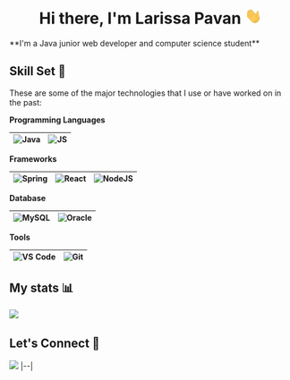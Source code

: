 <h1 align="center">Hi there, I'm Larissa Pavan <img src="https://raw.githubusercontent.com/ABSphreak/ABSphreak/master/gifs/Hi.gif" width="30px"></h1>
**I'm a Java junior web developer and computer science student**

## Skill Set :muscle:

These are some of the major technologies that I use or have worked on in the past:

**Programming Languages**

<img title="Java" alt="Java" width="40px" src="https://cdn.jsdelivr.net/gh/devicons/devicon/icons/java/java-original-wordmark.svg" />|<img alt="JS" title="JavaScript" width="40px" src="https://cdn.jsdelivr.net/gh/devicons/devicon/icons/javascript/javascript-original.svg" />
|--|--|

**Frameworks**

<img title="Spring" alt="Spring" width="40px" src="https://cdn.jsdelivr.net/gh/devicons/devicon/icons/spring/spring-original-wordmark.svg" /> | <img title="React" alt="React" width="40px" src="https://cdn.jsdelivr.net/gh/devicons/devicon/icons/react/react-original-wordmark.svg" /> | <img alt="NodeJS" title="NodeJS" width="40px" src="https://cdn.jsdelivr.net/gh/devicons/devicon/icons/nodejs/nodejs-original-wordmark.svg" />
|--|--|--|
          
 **Database**
 
 <img title="MySQL" alt="MySQL" width="40px" src="https://cdn.jsdelivr.net/gh/devicons/devicon/icons/mysql/mysql-original.svg" /> | <img title="Oracle" alt="Oracle" width="40px" src="https://cdn.jsdelivr.net/gh/devicons/devicon/icons/oracle/oracle-original.svg" />
 |--|--|
 
 **Tools**
 
<img title="VS Code" alt="VS Code" width="40px" src="https://cdn.jsdelivr.net/gh/devicons/devicon/icons/vscode/vscode-original.svg" /> | <img title="Git" alt="Git" width="40px" src="https://cdn.jsdelivr.net/gh/devicons/devicon/icons/git/git-original.svg" />
 |--|--|         
          
## My stats :bar_chart:
<img src="https://github-readme-stats.vercel.app/api?username=laricp&theme=dark&show_icons=true">

## Let's Connect :handshake:

<a href="https://www.linkedin.com/in/larissacpavan/"><img src="https://cdn2.iconfinder.com/data/icons/social-media-2285/512/1_Linkedin_unofficial_colored_svg-128.png" width="40"></a>
|--|
